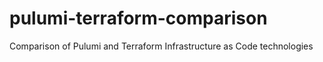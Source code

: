 # pulumi-terraform-comparison
Comparison of Pulumi and Terraform Infrastructure as Code technologies
